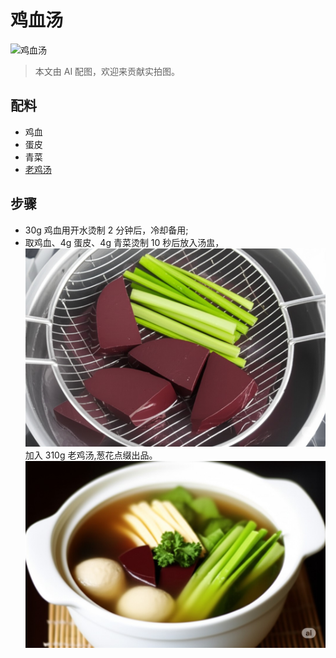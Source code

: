 # 鸡血汤

![鸡血汤](../images/鸡血汤.png)

> 本文由 AI 配图，欢迎来贡献实拍图。

## 配料
- 鸡血
- 蛋皮
- 青菜
- [老鸡汤](/汤/老鸡汤.md)

## 步骤
- 30g 鸡血用开水烫制 2 分钟后，冷却备用;
- 取鸡血、4g 蛋皮、4g 青菜烫制 10 秒后放入汤盅，
![](pic/鸡血汤/2.jpeg)
加入 310g 老鸡汤,葱花点缀出品。
![](pic/鸡血汤/3.jpeg)
